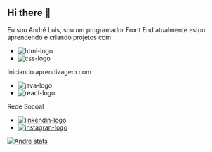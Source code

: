 ## Hi there 👋
Eu sou André Luis, sou um programador Front End
atualmente estou aprendendo e criando projetos 
com 

- <img src="https://img.shields.io/badge/HTML-239120?style=for-the-badge&logo=html5&logoColor=white" alt="html-logo" />

- <img src="https://img.shields.io/badge/CSS-239120?&style=for-the-badge&logo=css3&logoColor=white" alt="css-logo" />

Iniciando aprendizagem com

- <img src="https://img.shields.io/badge/JavaScript-F7DF1E?style=for-the-badge&logo=javascript&logoColor=black" alt="java-logo" />

- <img src="https://img.shields.io/badge/React-20232A?style=for-the-badge&logo=react&logoColor=61DAFB" alt="react-logo" />

Rede Socoal

- <a href="https://www.linkedin.com/in/andreluislimaramos/"><img src="https://img.shields.io/badge/LinkedIn-0077B5?style=for-the-badge&logo=linkedin&logoColor=white" alt="linkendin-logo" /><a/>
- <a href="https://www.instagram.com/andrelui007?utm_source=qr&igsh=MXNpOWNseXYxZjUxOA/=="><img src="https://img.shields.io/badge/Instagram-E4405F?style=for-the-badge&logo=instagram&logoColor=white" alt="instagran-logo" ><a/>

[![Andre stats](https://github-readme-stats.vercel.app/api?username=andrelui007)](https://github.com/anuraghazra/github-readme-stats)
<!--
**Andrelui007/Andrelui007** is a ✨ _special_ ✨ repository because its `README.md` (this file) appears on your GitHub profile.

Here are some ideas to get you started:

- 🔭 I’m currently working on ...
- 🌱 I’m currently learning ...
- 👯 I’m looking to collaborate on ...
- 🤔 I’m looking for help with ...
- 💬 Ask me about ...
- 📫 How to reach me: ...
- 😄 Pronouns: ...
- ⚡ Fun fact: ...
-->
